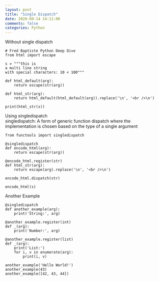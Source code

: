 ```yaml
---
layout: post
title: "Single Dispatch"
date: 2020-09-14 14:11:00 
comments: false
categories: Python
---
```


Without single dispatch
```
# Fred Baptiste Python Deep Dive
from html import escape

s = """this is 
a multi line string
with special characters: 10 < 100"""

def html_default(arg):
    return escape(str(arg))

def html_str(arg):
    return html_default(html_default(arg)).replace('\n', '<br />\n')

print(html_str(s))
```

Using singledispatch <br />
singledispatch: A form of generic function dispatch where the implementation is chosen based on the type of a single argument
```
from functools import singledispatch

@singledispatch
def encode_html(arg):
    return escape(str(arg))

@encode_html.register(str)
def html_str(arg):
    return escape(arg).replace('\n', '<br />\n')

encode_html.dispatch(str)

encode_html(s)
```

Another Example
```
@singledispatch
def another_example(arg):
    print('String:', arg)
    
@another_example.register(int)
def _(arg):
    print('Number:', arg)
    
@another_example.register(list)
def _(arg):
    print('List:')
    for i, v in enumerate(arg):
        print(i, v)
        
another_example('Hello World!')
another_example(43)
another_example([42, 43, 44])
```